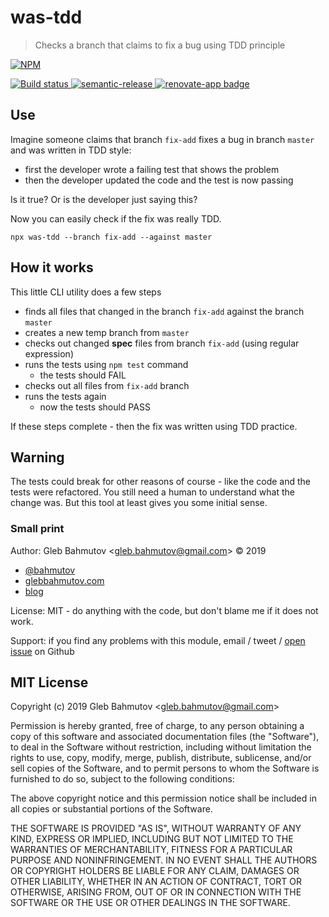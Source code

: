 # was-tdd
> Checks a branch that claims to fix a bug using TDD principle

[![NPM][npm-icon] ][npm-url]

[![Build status][ci-image] ][ci-url]
[![semantic-release][semantic-image] ][semantic-url]
[![renovate-app badge][renovate-badge]][renovate-app]

## Use

Imagine someone claims that branch `fix-add` fixes a bug in branch `master` and was written in TDD style:

- first the developer wrote a failing test that shows the problem
- then the developer updated the code and the test is now passing

Is it true? Or is the developer just saying this?

Now you can easily check if the fix was really TDD.

```
npx was-tdd --branch fix-add --against master
```

## How it works

This little CLI utility does a few steps

- finds all files that changed in the branch `fix-add` against the branch `master`
- creates a new temp branch from `master`
- checks out changed **spec** files from branch `fix-add` (using regular expression)
- runs the tests using `npm test` command
  * the tests should FAIL
- checks out all files from `fix-add` branch
- runs the tests again
  * now the tests should PASS

If these steps complete - then the fix was written using TDD practice.

## Warning

The tests could break for other reasons of course - like the code and the tests were refactored. You still need a human to understand what the change was. But this tool at least gives you some initial sense.

### Small print

Author: Gleb Bahmutov &lt;gleb.bahmutov@gmail.com&gt; &copy; 2019

* [@bahmutov](https://twitter.com/bahmutov)
* [glebbahmutov.com](https://glebbahmutov.com)
* [blog](https://glebbahmutov.com/blog)

License: MIT - do anything with the code, but don't blame me if it does not work.

Support: if you find any problems with this module, email / tweet /
[open issue](https://github.com/bahmutov/was-tdd/issues) on Github

## MIT License

Copyright (c) 2019 Gleb Bahmutov &lt;gleb.bahmutov@gmail.com&gt;

Permission is hereby granted, free of charge, to any person
obtaining a copy of this software and associated documentation
files (the "Software"), to deal in the Software without
restriction, including without limitation the rights to use,
copy, modify, merge, publish, distribute, sublicense, and/or sell
copies of the Software, and to permit persons to whom the
Software is furnished to do so, subject to the following
conditions:

The above copyright notice and this permission notice shall be
included in all copies or substantial portions of the Software.

THE SOFTWARE IS PROVIDED "AS IS", WITHOUT WARRANTY OF ANY KIND,
EXPRESS OR IMPLIED, INCLUDING BUT NOT LIMITED TO THE WARRANTIES
OF MERCHANTABILITY, FITNESS FOR A PARTICULAR PURPOSE AND
NONINFRINGEMENT. IN NO EVENT SHALL THE AUTHORS OR COPYRIGHT
HOLDERS BE LIABLE FOR ANY CLAIM, DAMAGES OR OTHER LIABILITY,
WHETHER IN AN ACTION OF CONTRACT, TORT OR OTHERWISE, ARISING
FROM, OUT OF OR IN CONNECTION WITH THE SOFTWARE OR THE USE OR
OTHER DEALINGS IN THE SOFTWARE.

[npm-icon]: https://nodei.co/npm/was-tdd.svg?downloads=true
[npm-url]: https://npmjs.org/package/was-tdd
[ci-image]: https://travis-ci.org/bahmutov/was-tdd.svg?branch=master
[ci-url]: https://travis-ci.org/bahmutov/was-tdd
[semantic-image]: https://img.shields.io/badge/%20%20%F0%9F%93%A6%F0%9F%9A%80-semantic--release-e10079.svg
[semantic-url]: https://github.com/semantic-release/semantic-release
[renovate-badge]: https://img.shields.io/badge/renovate-app-blue.svg
[renovate-app]: https://renovateapp.com/

